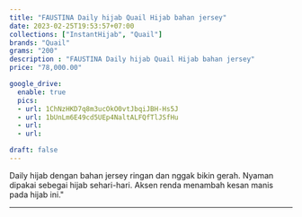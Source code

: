 ```yaml
---
title: "FAUSTINA Daily hijab Quail Hijab bahan jersey"
date: 2023-02-25T19:53:57+07:00
collections: ["InstantHijab", "Quail"]
brands: "Quail"
grams: "200"
description : "FAUSTINA Daily hijab Quail Hijab bahan jersey"
price: "78,000.00"

google_drive:
  enable: true
  pics:
  - url: 1ChNzHKD7q8m3ucOkO0vtJbqiJBH-Hs5J
  - url: 1bUnLm6E49cd5UEp4NaltALFQfTlJSfHu
  - url: 
  - url: 

draft: false
---
```


Daily hijab dengan bahan jersey ringan dan nggak bikin gerah. Nyaman dipakai sebegai hijab sehari-hari. Aksen renda menambah kesan manis pada hijab ini."

-------------    
 
